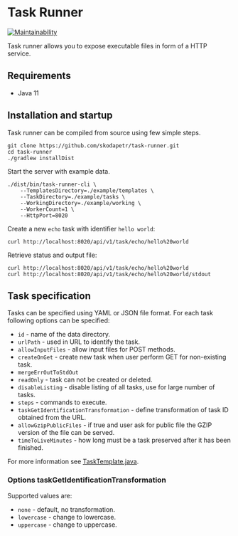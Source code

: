 # Task Runner
[![Maintainability](https://api.codeclimate.com/v1/badges/7e8ac60fa925731d15f2/maintainability)](https://codeclimate.com/github/skodapetr/task-runner/maintainability)

Task runner allows you to expose executable files in form of a HTTP service.

## Requirements
 * Java 11

## Installation and startup
Task runner can be compiled from source using few simple steps.
```
git clone https://github.com/skodapetr/task-runner.git
cd task-runner
./gradlew installDist
```
Start the server with example data.
```
./dist/bin/task-runner-cli \
    --TemplatesDirectory=./example/templates \
    --TaskDirectory=./example/tasks \
    --WorkingDirectory=./example/working \
    --WorkerCount=1 \
    --HttpPort=8020
```
Create a new ```echo``` task with identifier ```hello world```:
```
curl http://localhost:8020/api/v1/task/echo/hello%20world
```
Retrieve status and output file:
```
curl http://localhost:8020/api/v1/task/echo/hello%20world
curl http://localhost:8020/api/v1/task/echo/hello%20world/stdout
```

## Task specification
Tasks can be specified using YAML or JSON file format. For each task following
options can be specified:
 * ```id``` - name of the data directory.
 * ```urlPath``` - used in URL to identify the task.
 * ```allowInputFiles``` - allow input files for POST methods.
 * ```createOnGet``` - create new task when user perform GET for non-existing 
   task.
 * ```mergeErrOutToStdOut```
 * ```readOnly``` - task can not be created or deleted.
 * ```disableListing``` - disable listing of all tasks, use for large number
   of tasks.
 * ```steps``` - commands to execute.
 * ```taskGetIdentificationTransformation``` - define transformation of task ID
   obtained from the URL.
 * ```allowGzipPublicFiles``` - if true and user ask for public file the GZIP
   version of the file can be served.
 * ```timeToLiveMinutes``` - how long must be a task preserved after it has
   been finished.

For more information see [TaskTemplate.java](./task-runner-storage/src/main/java/cz/skodape/taskrunner/storage/template/model/TaskTemplate.java).

### Options taskGetIdentificationTransformation
Supported values are:
 * ```none``` - default, no transformation.
 * ```lowercase``` - change to lowercase.
 * ```uppercase``` - change to uppercase.

